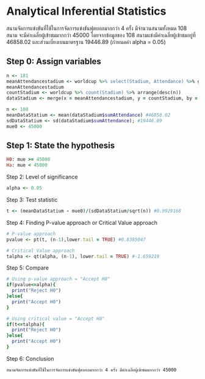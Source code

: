 # Analytical Inferential Statistics
สนามจัดการแข่งขันที่ใช้ในการจัดการแข่งขันฟุตบอลมากกว่า 4 ครั้ง มีจำนวนสนามทั้งหมด 108 สนาม 
จะมีค่าเฉลี่ยผู้เข้าชมมากกว่า 45000 โดยจากข้อมูลของ 108 สนามแข่งมีค่าเฉลี่ยผู้เข้าชมอยู่ที่ 46858.02 
และส่วนเบี่ยงเบนมาตรฐาน 19446.89 (กำหนดค่า alpha = 0.05)

## Step 0: Assign variables
```ruby
n <- 181
meanAttendancestadium <- worldcup %>% select(Stadium, Attendance) %>% group_by(Stadium) %>% summarize(sumAttendance = mean(Attendance, na.rm=TRUE))
meanAttendancestadium
countStadium <- worldcup %>% count(Stadium) %>% arrange(desc(n))
dataStadium <- merge(x = meanAttendancestadium, y = countStadium, by = "Stadium", all = TRUE) %>% arrange(desc(n)) %>% filter(n >= 4)

n <- 108
meanDataStatium <- mean(dataStadium$sumAttendance) #46858.02
sdDataStatium <- sd(dataStadium$sumAttendance); #19446.89
mue0 <- 45000
```


## Step 1: State the hypothesis
```ruby
H0: mue >= 45000
Ha: mue < 45000
```


Step 2: Level of significance
```ruby
alpha <- 0.05
```


Step 3: Test statistic
```ruby
t <- (meanDataStatium - mue0)/(sdDataStatium/sqrt(n)) #0.9929168
```


Step 4: Finding P-value approach or Critical Value approach
```ruby
# P-value approach
pvalue <- pt(t, (n-1),lower.tail = TRUE) #0.8385047

# Critical Value approach
talpha <- qt(alpha, (n-1), lower.tail = TRUE) #-1.659219
```

Step 5: Compare
```ruby
# Using p-value approach = "Accept H0"
if(pvalue<=alpha){
  print("Reject H0")
}else{
  print("Accept H0")
}

# Using critical value = "Accept H0"
if(t<=talpha){
  print("Reject H0")
}else{
  print("Accept H0")
}
```

Step 6: Conclusion
```
สนามจัดการแข่งขันที่ใช้ในการจัดการแข่งขันฟุตบอลมากกว่า 4 ครั้ง มีค่าเฉลี่ยผู้เข้าชมมากกว่า 45000
```
